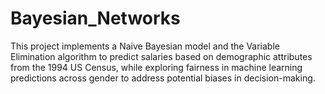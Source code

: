 # Bayesian_Networks
This project implements a Naive Bayesian model and the Variable Elimination algorithm to predict salaries based on demographic attributes from the 1994 US Census, while exploring fairness in machine learning predictions across gender to address potential biases in decision-making.
